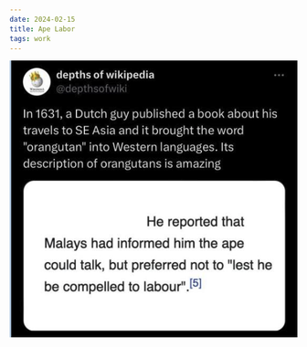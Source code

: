 ```yaml
---
date: 2024-02-15
title: Ape Labor
tags: work
---
```


![apelabor.png](https://raw.githubusercontent.com/muneer78/muneer78.github.io/master/images/apelabor.png)
